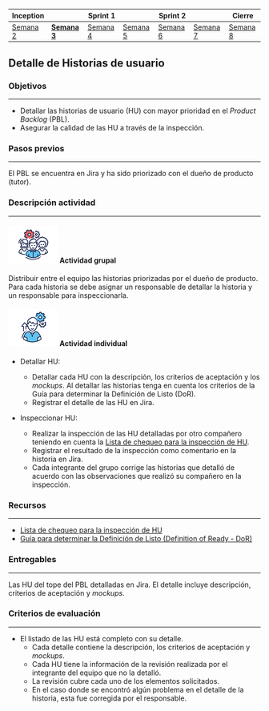 | Inception |   | Sprint 1 |   | Sprint 2 |   | Cierre |
|-----------|---|----------|---|----------|---|--------|
| [Semana 2](/mt2_procesos_guias_proyecto/semanas/inception/semana2/semana2)        | **[Semana 3](/mt2_procesos_guias_proyecto/semanas/inception/semana3/semana3)** | [Semana 4](/mt2_procesos_guias_proyecto/semanas/sprint1/semana4/semana4) | [Semana 5](/mt2_procesos_guias_proyecto/semanas/sprint1/semana5/semana5) | [Semana 6](/mt2_procesos_guias_proyecto/semanas/sprint2/semana6/semana6) | [Semana 7](/mt2_procesos_guias_proyecto/semanas/sprint2/semana7/semana7) | [Semana 8](/mt2_procesos_guias_proyecto/semanas/sprint2/semana8/semana8)      |


## Detalle de Historias de usuario

### Objetivos

---
* Detallar las historias de usuario (HU) con mayor prioridad en el *Product Backlog* (PBL). 
* Asegurar la calidad de las HU a través de la inspección.

### Pasos previos

---
El PBL se encuentra en Jira y ha sido priorizado con el dueño de producto (tutor).

### Descripción actividad

---

#### ![](./../../../assets/images/grupo.png) Actividad grupal

Distribuir entre el equipo las historias priorizadas por el dueño de producto. Para cada historia se debe asignar un responsable de detallar la historia y un responsable para inspeccionarla.


#### ![](./../../../assets/images/individuo.png) Actividad individual

* Detallar HU:
  * Detallar cada HU con la descripción, los criterios de aceptación y los *mockups*. Al detallar las historias tenga en cuenta los criterios de la Guía para determinar la Definición de Listo (DoR).
  * Registrar el detalle de las HU en Jira.

* Inspeccionar HU:
  * Realizar la inspección de las HU detalladas por otro compañero teniendo en cuenta la [Lista de chequeo para la inspección de HU](../inception/semana3/s3_guia_inspeccion_hu).
  * Registrar el resultado de la inspección como comentario en la historia en Jira.
  * Cada integrante del grupo corrige las historias que detalló de acuerdo con las observaciones que realizó su compañero en la inspección.


### Recursos 

---
* [Lista de chequeo para la inspección de HU](../inception/semana3/s3_guia_inspeccion_hu)
* [Guía para determinar la Definición de Listo (Definition of Ready - DoR)](../inception/semana3/s3_DoR)


### Entregables

---

Las HU del tope del PBL detalladas en Jira. El detalle incluye descripción, criterios de aceptación y *mockups*.

### Criterios de evaluación

---
* El listado de las HU está completo con su detalle.
  * Cada detalle contiene la descripción, los criterios de aceptación y *mockups*.
  * Cada HU tiene la información de la revisión realizada por el integrante del equipo que no la detalló.
  * La revisión cubre cada uno de los elementos solicitados.
  * En el caso donde se encontró algún problema en el detalle de la historia, esta fue corregida por el responsable.
 
